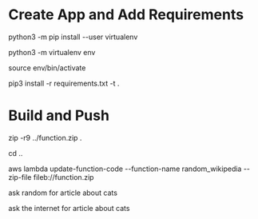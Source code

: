 
# Create App and Add Requirements

python3 -m pip install --user virtualenv

python3 -m virtualenv env

source env/bin/activate

pip3 install -r requirements.txt -t .

#  Build and Push

zip -r9 ../function.zip .

cd ..

aws lambda update-function-code --function-name random_wikipedia --zip-file fileb://function.zip

ask random for article about cats

ask the internet for article about cats

